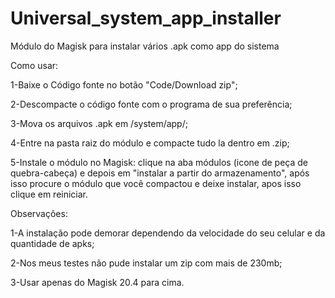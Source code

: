 # Universal_system_app_installer
Módulo do Magisk para instalar vários .apk como app do sistema 

Como usar:

1-Baixe o Código fonte no botão "Code/Download zip";

2-Descompacte o código fonte com o programa de sua preferência;

3-Mova os arquivos .apk em /system/app/;

4-Entre na pasta raiz do módulo e compacte tudo la dentro em .zip;

5-Instale o módulo no Magisk: clique na aba módulos (icone de peça de quebra-cabeça) e depois em "instalar a partir do armazenamento", após isso procure o módulo que você compactou e deixe instalar, apos isso clique em reiniciar.

Observações:

1-A instalação pode demorar dependendo da velocidade do seu celular e da quantidade de apks;

2-Nos meus testes não pude instalar um zip com mais de 230mb;

3-Usar apenas do Magisk 20.4 para cima.
